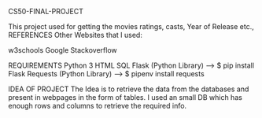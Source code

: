 CS50-FINAL-PROJECT

This project used for getting the movies ratings, casts, Year of Release etc.,
REFERENCES
Other Websites that I used:

w3schools
Google
Stackoverflow

REQUIREMENTS
Python 3
HTML
SQL
Flask (Python Library) --> $ pip install Flask
Requests (Python Library) --> $ pipenv install requests

IDEA OF PROJECT
The Idea is to retrieve the data from the databases and present in webpages in the form of tables. I used an small DB which has enough rows and columns to retrieve the required info.